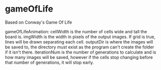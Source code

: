# gameOfLife
Based on Conway's Game Of Life

gameOfLifeAnimation:
cellWidth is the number of cells wide and tall the board is. imgWidth is the width in pixels of the output images. If grid is true, lines will be drawn separating each cell. 
outputDir is where the images will be saved to, the directory must exist as the program can't create the folder if it isn't there. iterationNum is the number of generations to 
calculate and is how many images will be saved, however if the cells stop changing before that number of generations, it will stop early.
